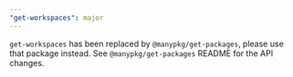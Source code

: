 ```yaml
---
"get-workspaces": major
---
```


`get-workspaces` has been replaced by `@manypkg/get-packages`, please use that package instead. See `@manypkg/get-packages` README for the API changes.
